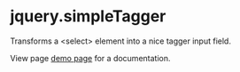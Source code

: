 jquery.simpleTagger
=============
Transforms a &lt;select&gt; element into a nice tagger input field.

View page <a href ="http://jpapillon.github.io/jquery.simpleTagger">demo page</a> for a documentation.
